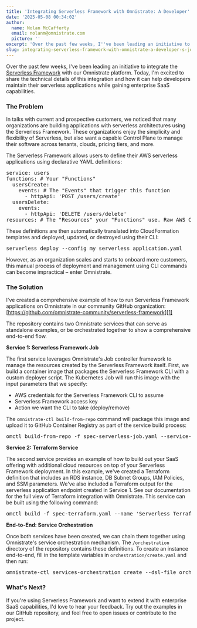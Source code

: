 ```yaml
---
title: 'Integrating Serverless Framework with Omnistrate: A Developer''s Journey'
date: '2025-05-08 00:34:02'
author:
  name: Nolan McCafferty
  email: nolanm@omnistrate.com
  picture: ''
excerpt: 'Over the past few weeks, I''ve been leading an initiative to integrate the Serverless Framework with our Omnistrate platform.'
slug: integrating-serverless-framework-with-omnistrate-a-developer-s-journey
---
```


Over the past few weeks, I've been leading an initiative to integrate the [Serverless Framework](https://www.serverless.com/) with our Omnistrate platform. Today, I'm excited to share the technical details of this integration and how it can help developers maintain their serverless applications while gaining enterprise SaaS capabilities.

<h3>The Problem</h3>

In talks with current and prospective customers, we noticed that many organizations are building applications with serverless architectures using the Serverless Framework. These organizations enjoy the simplicity and flexibility of Serverless, but also want a capable Control Plane to manage their software across tenants, clouds, pricing tiers, and more.

The Serverless Framework allows users to define their AWS serverless applications using declarative YAML definitions:

<pre>
service: users
functions: # Your "Functions"
  usersCreate:
    events: # The "Events" that trigger this function
      - httpApi: 'POST /users/create'
  usersDelete:
    events:
      - httpApi: 'DELETE /users/delete'
resources: # The "Resources" your "Functions" use. Raw AWS CloudFormation goes in here.
</pre>

These definitions are then automatically translated into CloudFormation templates and deployed, updated, or destroyed using their CLI:

<pre>
serverless deploy --config my_serverless_application.yaml
</pre>

However, as an organization scales and starts to onboard more customers, this manual process of deployment and management using CLI commands can become impractical – enter Omnistrate.

<h3>The Solution</h3>

I've created a comprehensive example of how to run Serverless Framework applications on Omnistrate in our community GitHub organization: [https://github.com/omnistrate-community/serverless-framework][1]

The repository contains two Omnistrate services that can serve as standalone examples, or be orchestrated together to show a comprehensive end-to-end flow.

<b>Service 1: Serverless Framework Job</b>

The first service leverages Omnistrate's Job controller framework to manage the resources created by the Serverless Framework itself. First, we build a container image that packages the Serverless Framework CLI with a custom deployer script. The Kubernetes Job will run this image with the input parameters that we specify:

- AWS credentials for the Serverless Framework CLI to assume
- Serverless Framework access key
- Action we want the CLI to take (deploy/remove)

The `omnistrate-ctl build-from-repo` command will package this image and upload it to GitHub Container Registry as part of the service build process:

<pre>
omctl build-from-repo -f spec-serverless-job.yaml --service-name 'Serverless Deployer'
</pre>

<b>Service 2: Terraform Service</b>

The second service provides an example of how to build out your SaaS offering with additional cloud resources on top of your Serverless Framework deployment. In this example, we've created a Terraform definition that includes an RDS instance, DB Subnet Groups, IAM Policies, and SSM parameters. We've also included a Terraform output for the serverless application endpoint created in Service 1. See our documentation for the full view of Terraform integration with Omnistrate.
This service can be built using the following command:

<pre>
omctl build -f spec-terraform.yaml --name 'Serverless Terraform' --release-as-preferred --spec-type ServicePlanSpec
</pre>

<b>End-to-End: Service Orchestration</b>

Once both services have been created, we can chain them together using Omnistrate's service orchestration mechanism. The `/orchestration` directory of the repository contains these definitions. To create an instance end-to-end, fill in the template variables in `orchestration/create.yaml` and then run:

<pre>
omnistrate-ctl services-orchestration create --dsl-file orchestration/create.yaml
</pre>

<h3>What's Next?</h3>
If you're using Serverless Framework and want to extend it with enterprise SaaS capabilities, I'd love to hear your feedback. Try out the examples in our GitHub repository, and feel free to open issues or contribute to the project.


  [1]: https://github.com/omnistrate-community/serverless-framework
